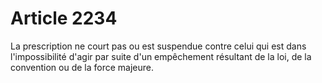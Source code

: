 # Article 2234

La prescription ne court pas ou est suspendue contre celui qui est dans l'impossibilité d'agir par suite d'un empêchement résultant de la loi, de la convention ou de la force majeure.

